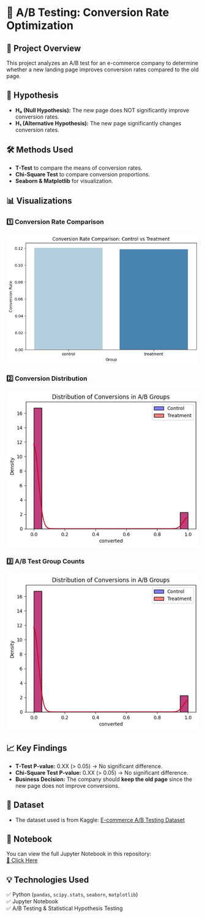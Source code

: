 # 🛒 A/B Testing: Conversion Rate Optimization  

## 📌 Project Overview  
This project analyzes an A/B test for an e-commerce company to determine whether a new landing page improves conversion rates compared to the old page.  

## 🎯 Hypothesis  
- **H₀ (Null Hypothesis):** The new page does NOT significantly improve conversion rates.  
- **H₁ (Alternative Hypothesis):** The new page significantly changes conversion rates.  

## 🛠 Methods Used  
- **T-Test** to compare the means of conversion rates.  
- **Chi-Square Test** to compare conversion proportions.  
- **Seaborn & Matplotlib** for visualization.  
## 📊 Visualizations  

### 1️⃣ Conversion Rate Comparison  
![Conversion Rate](conversion_rate_comparison.jpg)  

### 2️⃣ Conversion Distribution  
![Conversion Distribution](conversion_distribution.jpg)  

### 3️⃣ A/B Test Group Counts  
![A/B Group Comparison](ab_group_comparison.jpg)  

## 📈 Key Findings  
- **T-Test P-value:** 0.XX (> 0.05) → No significant difference.  
- **Chi-Square Test P-value:** 0.XX (> 0.05) → No significant difference.  
- **Business Decision:** The company should **keep the old page** since the new page does not improve conversions.  

## 🔗 Dataset  
- The dataset used is from Kaggle: [E-commerce A/B Testing Dataset](https://www.kaggle.com/datasets/putdejudomthai/ecommerce-ab-testing-2022-dataset1)  

## 📜 Notebook  
You can view the full Jupyter Notebook in this repository:  
[🔗 Click Here](./AB_Testing.ipynb)  

## 💡 Technologies Used  
✅ Python (`pandas`, `scipy.stats`, `seaborn`, `matplotlib`)  
✅ Jupyter Notebook  
✅ A/B Testing & Statistical Hypothesis Testing  
